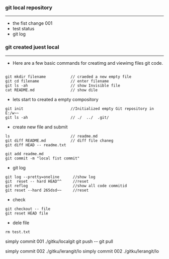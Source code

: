 

### git local repository 
___

- the fist change 001 
- test status
- git log








### git created juest local
___

- Here are a few basic commands for creatimg and viewimg files git code.


```

git mkdir filename           // craeded a new empty file
git cd filename              // enter filename
git ls -ah                   // show Invisible file
cat README.md                // show dile
```

- lets start to created a empty compository 

```
git init                     //Initialized empty Git repository in E:/w~~
git ls -ah                   // ./  ../  .git/

```

- create new file and submit 

```
ls                           // readme.md
git diff README.md           // diff file chaneg
git diff HEAD -- readme.txt

git add readme.md            
git commit -m "local fist commit"

```

- git log

```
git log --pretty=oneline      //show log
git  reset -- hard HEAD^^     //reset 
git reflog                    //show all code commitid
git reset --hard 265dsd~~     //reset
```


- check

```
git checkout -- file
git reset HEAD file
```

- dele file

```
rm test.txt
```


simply commit 001 ./gitku/localgit
git push  --  git pull

simply commit 002 ./gitku/lerangit/lo
simply commit 002 ./gitku/lerangit/lo
